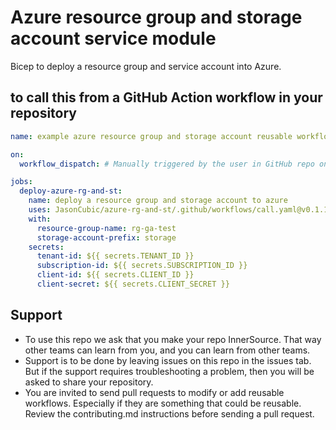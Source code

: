 # Azure resource group and storage account service module

Bicep to deploy a resource group and service account into Azure.

## to call this from a GitHub Action workflow in your repository

```yaml
name: example azure resource group and storage account reusable workflow dispatch

on:
  workflow_dispatch: # Manually triggered by the user in GitHub repo on the Actions tab

jobs:
  deploy-azure-rg-and-st:
    name: deploy a resource group and storage account to azure
    uses: JasonCubic/azure-rg-and-st/.github/workflows/call.yaml@v0.1.1
    with:
      resource-group-name: rg-ga-test
      storage-account-prefix: storage
    secrets:
      tenant-id: ${{ secrets.TENANT_ID }}
      subscription-id: ${{ secrets.SUBSCRIPTION_ID }}
      client-id: ${{ secrets.CLIENT_ID }}
      client-secret: ${{ secrets.CLIENT_SECRET }}
```

## Support

- To use this repo we ask that you make your repo InnerSource.  That way other teams can learn from you, and you can learn from other teams.
- Support is to be done by leaving issues on this repo in the issues tab.  But if the support requires troubleshooting a problem, then you will be asked to share your repository.
- You are invited to send pull requests to modify or add reusable workflows.  Especially if they are something that could be reusable.  Review the contributing.md instructions before sending a pull request.
